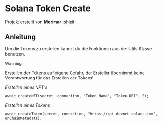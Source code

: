 # Solana Token Create

Projekt erstellt von **Merimar** :shipit:

## Anleitung

Um die Tokens zu erstellen kannst du die Funktionen aus der Utils Klasse benutzen.

> [!WARNING]
> Erstellen der Tokens auf eigene Gefahr, der Ersteller übernimmt keine Verantwortung für das Erstellen der Tokens!

_Erstellen eines NFT's_

``` await createNFT(secret, connection, "Token Name", "Token URI", 0); ```

_Erstellen eines Tokens_

``` await createToken(secret, connection, "https://api.devnet.solana.com", onChainMetadata); ```